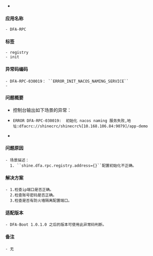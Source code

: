 -
#### 应用名称
	- DFA-RPC
#### 标签
	- registry
	- init
#### 异常码编码
	- DFA-RPC-030019： ``ERROR_INIT_NACOS_NAMING_SERVICE``
	-
#### 问题概要
- 控制台输出如下场景的异常：
- ```
  ERROR DFA-RPC-030019:  初始化 nacos naming 服务失败,地址:dfacrc://shinecrc/shinecrc%[10.168.106.84:9079]/app-demo
  ```
-
#### 问题原因
	- 场景描述：
	  1. ``shine.dfa.rpc.registry.address={}``配置初始化不正确。
#### 解决方案
	- 1.检查ip端口是否正确。
	  2.检查账号密码是否正确。
	  3.检查是否有防火墙隔离配置端口。
#### 适配版本
	- DFA-Boot 1.0.1.0 之后的版本可使用此异常码判断。
#### 备注
	- 无